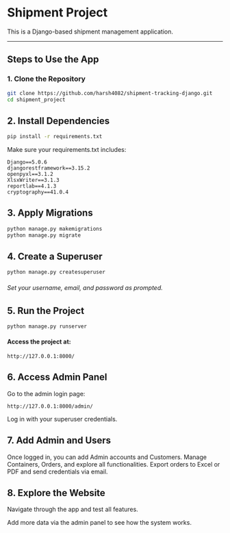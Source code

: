 #  Shipment Project

This is a Django-based shipment management application.

---

## Steps to Use the App

### 1. Clone the Repository

```bash
git clone https://github.com/harsh4082/shipment-tracking-django.git
cd shipment_project
```

## 2. Install Dependencies
```bash
pip install -r requirements.txt
```
Make sure your requirements.txt includes:
```
Django==5.0.6
djangorestframework==3.15.2
openpyxl==3.1.2
XlsxWriter==3.1.3
reportlab==4.1.3
cryptography==41.0.4
```

## 3. Apply Migrations
```bash
python manage.py makemigrations
python manage.py migrate
```

## 4. Create a Superuser
```bash
python manage.py createsuperuser
```
###### Set your username, email, and password as prompted.

## 5. Run the Project
```bash
python manage.py runserver
```

#### Access the project at:
```
http://127.0.0.1:8000/
```

## 6. Access Admin Panel
Go to the admin login page:
```
http://127.0.0.1:8000/admin/
```
Log in with your superuser credentials.

## 7. Add Admin and Users
Once logged in, you can add Admin accounts and Customers.
Manage Containers, Orders, and explore all functionalities.
Export orders to Excel or PDF and send credentials via email.

## 8. Explore the Website

Navigate through the app and test all features.

Add more data via the admin panel to see how the system works.